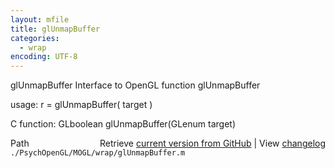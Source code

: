 ```yaml
---
layout: mfile
title: glUnmapBuffer
categories:
  - wrap
encoding: UTF-8
---
```


glUnmapBuffer  Interface to OpenGL function glUnmapBuffer  

usage:  r = glUnmapBuffer( target )  

C function:  GLboolean glUnmapBuffer(GLenum target)  


<div class="code_header" style="text-align:right;">
  <span style="float:left;">Path&nbsp;&nbsp;</span> <span class="counter">Retrieve <a href=
  "https://raw.github.com/Psychtoolbox-3/Psychtoolbox-3/beta/./PsychOpenGL/MOGL/wrap/glUnmapBuffer.m">current version from GitHub</a> | View <a href=
  "https://github.com/Psychtoolbox-3/Psychtoolbox-3/commits/beta/./PsychOpenGL/MOGL/wrap/glUnmapBuffer.m">changelog</a></span>
</div>
<div class="code">
  <code>./PsychOpenGL/MOGL/wrap/glUnmapBuffer.m</code>
</div>
